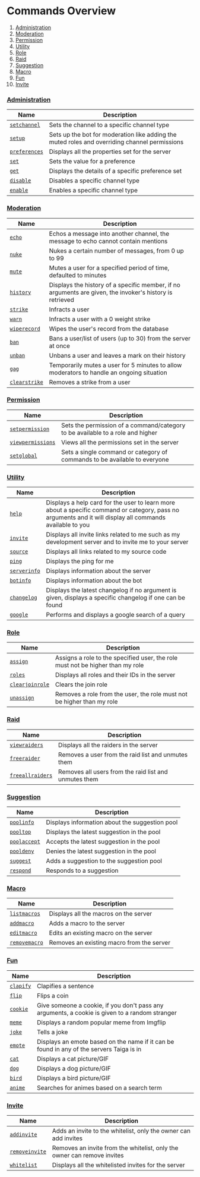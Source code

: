 # Commands Overview
1. [Administration](commands.md?id=Administration)
2. [Moderation](commands.md?id=Moderation)
3. [Permission](commands.md?id=Permission)
4. [Utility](commands.md?id=Utility)
5. [Role](commands.md?id=Role)
6. [Raid](commands.md?id=Raid)
7. [Suggestion](commands.md?id=Suggestion)
8. [Macro](commands.md?id=Macro)
9. [Fun](commands.md?id=Fun)
10. [Invite](commands.md?id=Invite)

### [Administration](administration_commands.md)
|Name|Description|
|---|---|
|[`setchannel`](administration_commands.md?id=setchannel)|Sets the channel to a specific channel type|
|[`setup`](administration_commands.md?id=setup)|Sets up the bot for moderation like adding the muted roles and overriding channel permissions|
|[`preferences`](administration_commands.md?id=preferences)|Displays all the properties set for the server|
|[`set`](administration_commands.md?id=set)|Sets the value for a preference|
|[`get`](administration_commands.md?id=get)|Displays the details of a specific preference set|
|[`disable`](administration_commands.md?id=disable)|Disables a specific channel type|
|[`enable`](administration_commands.md?id=enable)|Enables a specific channel type|

### [Moderation](moderation_commands.md)
|Name|Description|
|---|---|
|[`echo`](moderation_commands.md?id=echo)|Echos a message into another channel, the message to echo cannot contain mentions|
|[`nuke`](moderation_commands.md?id=nuke)|Nukes a certain number of messages, from 0 up to 99|
|[`mute`](moderation_commands.md?id=mute)|Mutes a user for a specified period of time, defaulted to minutes|
|[`history`](moderation_commands.md?id=history)|Displays the history of a specific member, if no arguments are given, the invoker's history is retrieved|
|[`strike`](moderation_commands.md?id=strike)|Infracts a user|
|[`warn`](moderation_commands.md?id=warn)|Infracts a user with a 0 weight strike|
|[`wiperecord`](moderation_commands.md?id=wiperecord)|Wipes the user's record from the database|
|[`ban`](moderation_commands.md?id=ban)|Bans a user/list of users (up to 30) from the server at once|
|[`unban`](moderation_commands.md?id=unban)|Unbans a user and leaves a mark on their history|
|[`gag`](moderation_commands.md?id=gag)|Temporarily mutes a user for 5 minutes to allow moderators to handle an ongoing situation|
|[`clearstrike`](moderation_commands.md?id=clearstrike)|Removes a strike from a user|

### [Permission](permission_commands.md)
|Name|Description|
|---|---|
|[`setpermission`](permission_commands.md?id=setpermission)|Sets the permission of a command/category to be available to a role and higher|
|[`viewpermissions`](permission_commands.md?id=viewpermissions)|Views all the permissions set in the server|
|[`setglobal`](permission_commands.md?id=setglobal)|Sets a single command or category of commands to be available to everyone|

### [Utility](utility_commands.md)
|Name|Description|
|---|---|
|[`help`](utility_commands.md?id=help)|Displays a help card for the user to learn more about a specific command or category, pass no arguments and it will display all commands available to you|
|[`invite`](utility_commands.md?id=invite)|Displays all invite links related to me such as my development server and to invite me to your server|
|[`source`](utility_commands.md?id=source)|Displays all links related to my source code|
|[`ping`](utility_commands.md?id=ping)|Displays the ping for me|
|[`serverinfo`](utility_commands.md?id=serverinfo)|Displays information about the server|
|[`botinfo`](utility_commands.md?id=botinfo)|Displays information about the bot|
|[`changelog`](utility_commands.md?id=changelog)|Displays the latest changelog if no argument is given, displays a specific changelog if one can be found|
|[`google`](utility_commands.md?id=google)|Performs and displays a google search of a query|

### [Role](role_commands.md)
|Name|Description|
|---|---|
|[`assign`](role_commands.md?id=assign)|Assigns a role to the specified user, the role must not be higher than my role|
|[`roles`](role_commands.md?id=roles)|Displays all roles and their IDs in the server|
|[`clearjoinrole`](role_commands.md?id=clearjoinrole)|Clears the join role|
|[`unassign`](role_commands.md?id=unassign)|Removes a role from the user, the role must not be higher than my role|

### [Raid](raid_commands.md)
|Name|Description|
|---|---|
|[`viewraiders`](raid_commands.md?id=viewraiders)|Displays all the raiders in the server|
|[`freeraider`](raid_commands.md?id=freeraider)|Removes a user from the raid list and unmutes them|
|[`freeallraiders`](raid_commands.md?id=freeallraiders)|Removes all users from the raid list and unmutes them|

### [Suggestion](suggestion_commands.md)
|Name|Description|
|---|---|
|[`poolinfo`](suggestion_commands.md?id=poolinfo)|Displays information about the suggestion pool|
|[`pooltop`](suggestion_commands.md?id=pooltop)|Displays the latest suggestion in the pool|
|[`poolaccept`](suggestion_commands.md?id=poolaccept)|Accepts the latest suggestion in the pool|
|[`pooldeny`](suggestion_commands.md?id=pooldeny)|Denies the latest suggestion in the pool|
|[`suggest`](suggestion_commands.md?id=suggest)|Adds a suggestion to the suggestion pool|
|[`respond`](suggestion_commands.md?id=respond)|Responds to a suggestion|

### [Macro](macro_commands.md)
|Name|Description|
|---|---|
|[`listmacros`](macro_commands.md?id=listmacros)|Displays all the macros on the server|
|[`addmacro`](macro_commands.md?id=addmacro)|Adds a macro to the server|
|[`editmacro`](macro_commands.md?id=editmacro)|Edits an existing macro on the server|
|[`removemacro`](macro_commands.md?id=removemacro)|Removes an existing macro from the server|

### [Fun](fun_commands.md)
|Name|Description|
|---|---|
|[`clapify`](fun_commands.md?id=clapify)|Clapifies a sentence|
|[`flip`](fun_commands.md?id=flip)|Flips a coin|
|[`cookie`](fun_commands.md?id=cookie)|Give someone a cookie, if you don't pass any arguments, a cookie is given to a random stranger|
|[`meme`](fun_commands.md?id=meme)|Displays a random popular meme from Imgflip|
|[`joke`](fun_commands.md?id=joke)|Tells a joke|
|[`emote`](fun_commands.md?id=emote)|Displays an emote based on the name if it can be found in any of the servers Taiga is in|
|[`cat`](fun_commands.md?id=cat)|Displays a cat picture/GIF|
|[`dog`](fun_commands.md?id=dog)|Displays a dog picture/GIF|
|[`bird`](fun_commands.md?id=bird)|Displays a bird picture/GIF|
|[`anime`](fun_commands.md?id=anime)|Searches for animes based on a search term|

### [Invite](invite_commands.md)
|Name|Description|
|---|---|
|[`addinvite`](invite_commands.md?id=addinvite)|Adds an invite to the whitelist, only the owner can add invites|
|[`removeinvite`](invite_commands.md?id=removeinvite)|Removes an invite from the whitelist, only the owner can remove invites|
|[`whitelist`](invite_commands.md?id=whitelist)|Displays all the whitelisted invites for the server|
